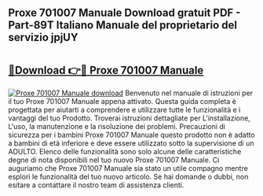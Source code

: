 ## Proxe 701007 Manuale Download gratuit PDF - Part-89T Italiano Manuale del proprietario del servizio jpjUY

# <h2><a href="http://dfc3sk.blite.top/?on=Proxe+701007+Manuale">🔗Download 👉🔴 Proxe 701007 Manuale</a></h2>

[![Proxe 701007 Manuale download](https://i.imgur.com/lujVjoI.png)](http://dfc3sk.blite.top/?on=Proxe+701007+Manuale)
Benvenuto nel manuale di istruzioni per il tuo Proxe 701007 Manuale appena attivato. Questa guida completa è progettata per aiutarti a comprendere e utilizzare tutte le funzionalità e i vantaggi del tuo Prodotto. Troverai istruzioni dettagliate per L'installazione, L'uso, la manutenzione e la risoluzione dei problemi. Precauzioni di sicurezza per i bambini Proxe 701007 Manuale questo prodotto non è adatto a bambini di età inferiore e deve essere utilizzato sotto la supervisione di un ADULTO. Elenco delle funzionalità sono solo alcune delle caratteristiche degne di nota disponibili nel tuo nuovo Proxe 701007 Manuale. Ci auguriamo che Proxe 701007 Manuale sia stato un utile compagno mentre esplori le funzionalità del tuo nuovo articolo. Se hai domande o dubbi, non esitare a contattare il nostro team di assistenza clienti.
